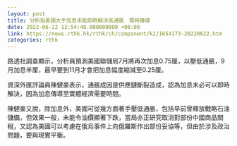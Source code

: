 ```yaml
---
layout: post
title: 分析指美國大手加息未能即時解決高通脹　需時傳導
date: 2022-06-22 12:54:48.000000000 +08:00
link: https://news.rthk.hk/rthk/ch/component/k2/1654173-20220622.htm
categories: rthk
---
```


路透社調查顯示，分析員預測美國聯儲局7月將再次加息0.75厘，以壓低通脹，9月加息半厘，最早要到11月才會把加息幅度縮減至0.25厘。

資深外匯評論員陳健豪表示，通脹成因是供應鏈斷裂造成，認為加息未必可以即時解決，因為加息傳導至實體經濟需要時間。

陳健豪又說，除加息外，美國可從幾方面著手壓低通脹，包括早前曾釋放戰略石油儲備，但效果一般，未能令油價顯著下跌，當局亦正研究取消對部份中國商品關稅，又認為美國可以考慮在俄烏事件上向俄羅斯作出部份妥協等，但由於涉及政治問題，要與現實平衡。
